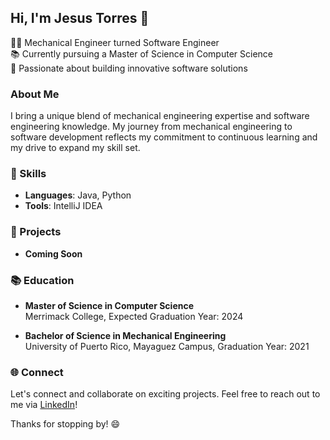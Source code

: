 ## Hi, I'm Jesus Torres 👋

👨‍💻 Mechanical Engineer turned Software Engineer  
📚 Currently pursuing a Master of Science in Computer Science  
🔧 Passionate about building innovative software solutions  

### About Me

I bring a unique blend of mechanical engineering expertise and software engineering knowledge. My journey from mechanical engineering to software development reflects my commitment to continuous learning and my drive to expand my skill set.

### 🔧 Skills

- **Languages**: Java, Python
- **Tools**: IntelliJ IDEA

### 🌟 Projects

- **Coming Soon**  

### 📚 Education

- **Master of Science in Computer Science**  
  Merrimack College, Expected Graduation Year: 2024

- **Bachelor of Science in Mechanical Engineering**  
  University of Puerto Rico, Mayaguez Campus, Graduation Year: 2021

### 🌐 Connect

Let's connect and collaborate on exciting projects. Feel free to reach out to me via [LinkedIn](https://www.linkedin.com/in/jesus-torres-garcia)!

Thanks for stopping by! 😄
